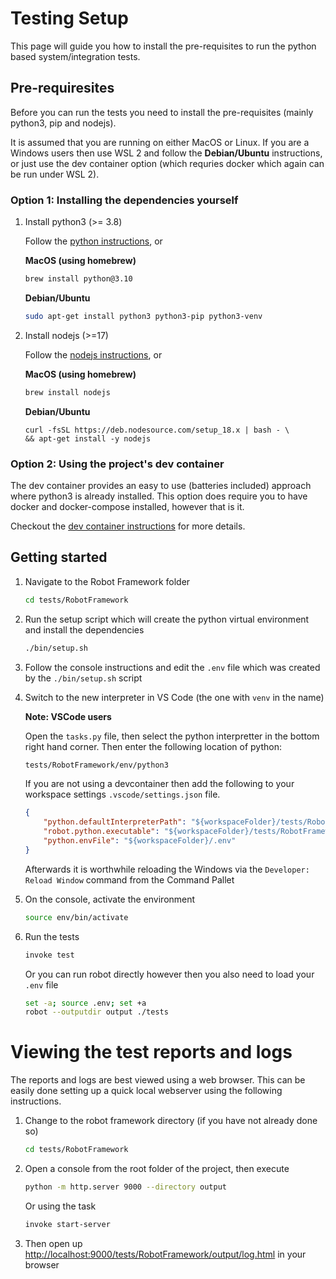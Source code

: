 # Testing Setup

This page will guide you how to install the pre-requisites to run the python based system/integration tests.

## Pre-requiresites

Before you can run the tests you need to install the pre-requisites (mainly python3, pip and nodejs).

It is assumed that you are running on either MacOS or Linux. If you are a Windows users then use WSL 2 and follow the **Debian/Ubuntu** instructions, or just use the dev container option (which requries docker which again can be run under WSL 2).

### Option 1: Installing the dependencies yourself

1. Install python3 (>= 3.8)
    
    Follow the [python instructions](https://www.python.org/downloads/), or

    **MacOS (using homebrew)**

    ```sh
    brew install python@3.10
    ```

    **Debian/Ubuntu**

    ```sh
    sudo apt-get install python3 python3-pip python3-venv
    ```

2. Install nodejs (>=17)

    Follow the [nodejs instructions](https://nodejs.org/en/), or

    **MacOS (using homebrew)**

    ```sh
    brew install nodejs
    ```

    **Debian/Ubuntu**

    ```
    curl -fsSL https://deb.nodesource.com/setup_18.x | bash - \
    && apt-get install -y nodejs
    ```

### Option 2: Using the project's dev container

The dev container provides an easy to use (batteries included) approach where python3 is already installed. This option does require you to have docker and docker-compose installed, however that is it.

Checkout the [dev container instructions](./docs/DEV_CONTAINER.md) for more details.

## Getting started

1. Navigate to the Robot Framework folder

    ```sh
    cd tests/RobotFramework
    ```

2. Run the setup script which will create the python virtual environment and install the dependencies

    ```sh
    ./bin/setup.sh
    ```

3. Follow the console instructions and edit the `.env` file which was created by the `./bin/setup.sh` script

4. Switch to the new interpreter in VS Code (the one with `venv` in the name)

    **Note: VSCode users**
    
    Open the `tasks.py` file, then select the python interpretter in the bottom right hand corner. Then enter the following location of python:

    ```sh
    tests/RobotFramework/env/python3
    ```

    If you are not using a devcontainer then add the following to your workspace settings `.vscode/settings.json` file.

    ```json
    {
        "python.defaultInterpreterPath": "${workspaceFolder}/tests/RobotFramework/env/bin/python3",
        "robot.python.executable": "${workspaceFolder}/tests/RobotFramework/env/bin/python3",
        "python.envFile": "${workspaceFolder}/.env"
    }
    ```

    Afterwards it is worthwhile reloading the Windows via the `Developer: Reload Window` command from the Command Pallet

5. On the console, activate the environment

    ```sh
    source env/bin/activate
    ```

6. Run the tests

    ```sh
    invoke test
    ```

    Or you can run robot directly however then you also need to load your `.env` file

    ```sh
    set -a; source .env; set +a
    robot --outputdir output ./tests
    ```

# Viewing the test reports and logs

The reports and logs are best viewed using a web browser. This can be easily done setting up a quick local webserver using the following instructions.

1. Change to the robot framework directory (if you have not already done so)

    ```sh
    cd tests/RobotFramework
    ```

2. Open a console from the root folder of the project, then execute

    ```sh
    python -m http.server 9000 --directory output
    ```

    Or using the task

    ```sh
    invoke start-server
    ```

3. Then open up [http://localhost:9000/tests/RobotFramework/output/log.html](http://localhost:9000/tests/RobotFramework/output/log.html) in your browser
